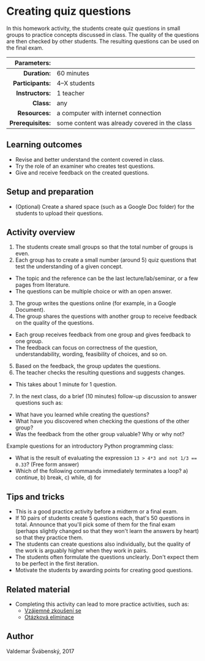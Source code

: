 # Creating quiz questions

In this homework activity, the students create quiz questions in small groups to practice concepts discussed in class. The quality of the questions are then checked by other students. The resulting questions can be used on the final exam.

| Parameters:        |              |
| -----------------: | :----------- |
| **Duration:**      | 60 minutes   |
| **Participants:**  | 4–X students |
| **Instructors:**   | 1 teacher    |
| **Class:**         | any          |
| **Resources:**     | a computer with internet connection |
| **Prerequisites:** | some content was already covered in the class |

## Learning outcomes

* Revise and better understand the content covered in class.
* Try the role of an examiner who creates test questions.
* Give and receive feedback on the created questions.

## Setup and preparation

* (Optional) Create a shared space (such as a Google Doc folder) for the students to upload their questions.

## Activity overview

1. The students create small groups so that the total number of groups is even.
2. Each group has to create a small number (around 5) quiz questions that test the understanding of a given concept.
  * The topic and the reference can be the last lecture/lab/seminar, or a few pages from literature.
  * The questions can be multiple choice or with an open answer.
3. The group writes the questions online \(for example, in a Google Document\).
4. The group shares the questions with another group to receive feedback on the quality of the questions.
  * Each group receives feedback from one group and gives feedback to one group.
  * The feedback can focus on correctness of the question, understandability, wording, feasibility of choices, and so on.
5. Based on the feedback, the group updates the questions.
6. The teacher checks the resulting questions and suggests changes.
  * This takes about 1 minute for 1 question.
7. In the next class, do a brief (10 minutes) follow-up discussion to answer questions such as:
  * What have you learned while creating the questions?
  * What have you discovered when checking the questions of the other group?
  * Was the feedback from the other group valuable? Why or why not?

Example questions for an introductory Python programming class:
* What is the result of evaluating the expression `13 > 4*3 and not 1/3 == 0.33`? \(Free form answer\)
* Which of the following commands immediately terminates a loop? a\) continue, b\) break, c\) while, d\) for

## Tips and tricks

* This is a good practice activity before a midterm or a final exam.
* If 10 pairs of students create 5 questions each, that's 50 questions in total. Announce that you'll pick some of them for the final exam (perhaps slightly changed so that they won't learn the answers by heart) so that they practice them.
* The students can create questions also individually, but the quality of the work is arguably higher when they work in pairs.
* The students often formulate the questions unclearly. Don't expect them to be perfect in the first iteration.
* Motivate the students by awarding points for creating good questions.

## Related material

* Completing this activity can lead to more practice activities, such as:
  * [Vzájemné zkoušení se](TODO)
  * [Otázková eliminace](TODO)

## Author

Valdemar Švábenský, 2017
